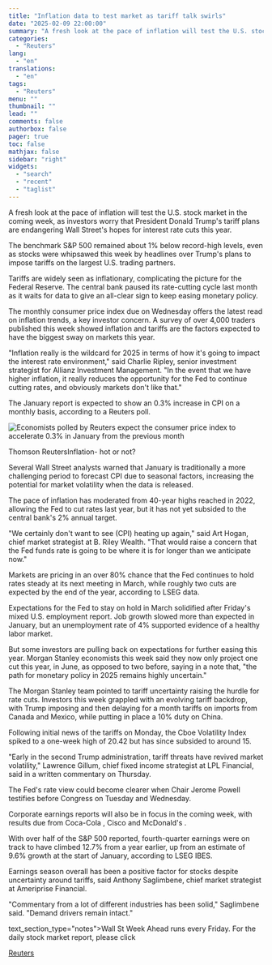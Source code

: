 ```yaml
---
title: "Inflation data to test market as tariff talk swirls"
date: "2025-02-09 22:00:00"
summary: "A fresh look at the pace of inflation will test the U.S. stock market in the coming week, as investors worry that President Donald Trump's tariff plans are endangering Wall Street's hopes for interest rate cuts this year.The benchmark S&amp;P 500 remained about 1% below record-high levels, even as stocks..."
categories:
  - "Reuters"
lang:
  - "en"
translations:
  - "en"
tags:
  - "Reuters"
menu: ""
thumbnail: ""
lead: ""
comments: false
authorbox: false
pager: true
toc: false
mathjax: false
sidebar: "right"
widgets:
  - "search"
  - "recent"
  - "taglist"
---
```


A fresh look at the pace of inflation will test the U.S. stock market in the coming week, as investors worry that President Donald Trump's tariff plans are endangering Wall Street's hopes for interest rate cuts this year.

The benchmark S&P 500 remained about 1% below record-high levels, even as stocks were whipsawed this week by headlines over Trump's plans to impose tariffs on the largest U.S. trading partners.

Tariffs are widely seen as inflationary, complicating the picture for the Federal Reserve. The central bank paused its rate-cutting cycle last month as it waits for data to give an all-clear sign to keep easing monetary policy.

The monthly consumer price index due on Wednesday offers the latest read on inflation trends, a key investor concern. A survey of over 4,000 traders published this week showed inflation and tariffs are the factors expected to have the biggest sway on markets this year.

"Inflation really is the wildcard for 2025 in terms of how it's going to impact the interest rate environment," said Charlie Ripley, senior investment strategist for Allianz Investment Management. "In the event that we have higher inflation, it really reduces the opportunity for the Fed to continue cutting rates, and obviously markets don't like that."

The January report is expected to show an 0.3% increase in CPI on a monthly basis, according to a Reuters poll.

![Economists polled by Reuters expect the consumer price index to accelerate 0.3% in January from the previous month](https://s3.tradingview.com/news/image/tag:reuters.com,2025:newsml_L6N3OY0MX-43be44c455688741a19a545a565d70f4-resized.jpeg)

Thomson ReutersInflation- hot or not?



Several Wall Street analysts warned that January is traditionally a more challenging period to forecast CPI due to seasonal factors, increasing the potential for market volatility when the data is released.

The pace of inflation has moderated from 40-year highs reached in 2022, allowing the Fed to cut rates last year, but it has not yet subsided to the central bank's 2% annual target.

"We certainly don't want to see (CPI) heating up again," said Art Hogan, chief market strategist at B. Riley Wealth. "That would raise a concern that the Fed funds rate is going to be where it is for longer than we anticipate now."

Markets are pricing in an over 80% chance that the Fed continues to hold rates steady at its next meeting in March, while roughly two cuts are expected by the end of the year, according to LSEG data.

Expectations for the Fed to stay on hold in March solidified after Friday's mixed U.S. employment report. Job growth slowed more than expected in January, but an unemployment rate of 4% supported evidence of a healthy labor market.

But some investors are pulling back on expectations for further easing this year. Morgan Stanley economists this week said they now only project one cut this year, in June, as opposed to two before, saying in a note that, "the path for monetary policy in 2025 remains highly uncertain."

The Morgan Stanley team pointed to tariff uncertainty raising the hurdle for rate cuts. Investors this week grappled with an evolving tariff backdrop, with Trump imposing and then delaying for a month tariffs on imports from Canada and Mexico, while putting in place a 10% duty on China.

Following initial news of the tariffs on Monday, the Cboe Volatility Index spiked to a one-week high of 20.42 but has since subsided to around 15.

"Early in the second Trump administration, tariff threats have revived market volatility," Lawrence Gillum, chief fixed income strategist at LPL Financial, said in a written commentary on Thursday.

The Fed's rate view could become clearer when Chair Jerome Powell testifies before Congress on Tuesday and Wednesday.

Corporate earnings reports will also be in focus in the coming week, with results due from Coca-Cola , Cisco and McDonald's .

With over half of the S&P 500 reported, fourth-quarter earnings were on track to have climbed 12.7% from a year earlier, up from an estimate of 9.6% growth at the start of January, according to LSEG IBES.

Earnings season overall has been a positive factor for stocks despite uncertainty around tariffs, said Anthony Saglimbene, chief market strategist at Ameriprise Financial.

"Commentary from a lot of different industries has been solid," Saglimbene said. "Demand drivers remain intact."

text\_section\_type="notes">Wall St Week Ahead runs every Friday. For the daily stock market report, please click

[Reuters](https://www.tradingview.com/news/reuters.com,2025:newsml_L6N3OY0MX:0-inflation-data-to-test-market-as-tariff-talk-swirls/)
